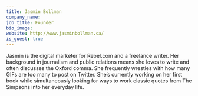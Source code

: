 ```yaml
---
title: Jasmin Bollman
company_name:
job_title: Founder
bio_image:
website: http://www.jasminbollman.ca/
is_guest: true
---
```


Jasmin is the digital marketer for Rebel.com and a freelance writer. Her background in journalism and public relations means she loves to write and often discusses the Oxford comma. She frequently wrestles with how many GIFs are too many to post on Twitter. She’s currently working on her first book while simultaneously looking for ways to work classic quotes from The Simpsons into her everyday life.
